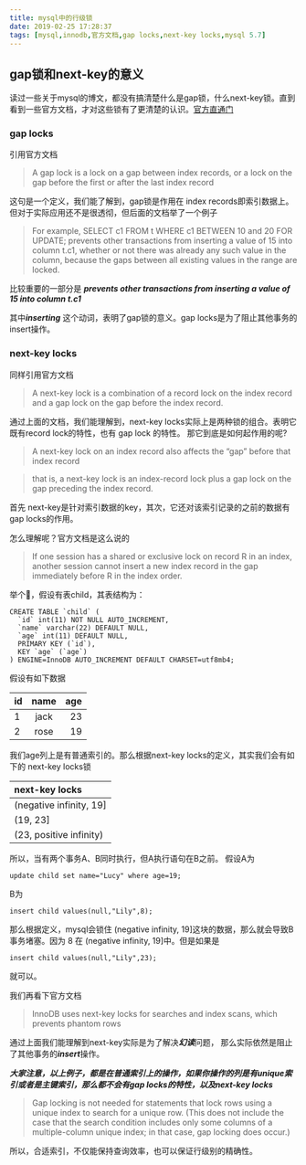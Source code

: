 ```yaml
---
title: mysql中的行级锁
date: 2019-02-25 17:28:37
tags: [mysql,innodb,官方文档,gap locks,next-key locks,mysql 5.7]
---
```

## gap锁和next-key的意义
读过一些关于mysql的博文，都没有搞清楚什么是gap锁，什么next-key锁。直到看到一些官方文档，才对这些锁有了更清楚的认识。[官方直通门](https://dev.mysql.com/doc/refman/5.7/en/innodb-locking.html)
### gap locks
引用官方文档
>A gap lock is a lock on a gap between index records, or a lock on the gap before the first or after the last index record

这句是一个定义，我们能了解到，gap锁是作用在 index records即索引数据上。但对于实际应用还不是很透彻，但后面的文档举了一个例子
>For example, SELECT c1 FROM t WHERE c1 BETWEEN 10 and 20 FOR UPDATE; prevents other transactions from inserting a value of 15 into column t.c1, whether or not there was already any such value in the column, because the gaps between all existing values in the range are locked.

比较重要的一部分是 ***prevents other transactions from inserting a value of 15 into column t.c1***

其中***inserting*** 这个动词，表明了gap锁的意义。gap locks是为了阻止其他事务的insert操作。

### next-key locks

同样引用官方文档
>A next-key lock is a combination of a record lock on the index record and a gap lock on the gap before the index record.

通过上面的文档，我们能理解到，next-key locks实际上是两种锁的组合。表明它既有record lock的特性，也有 gap lock 的特性。
那它到底是如何起作用的呢?

> A next-key lock on an index record also affects the “gap” before that index record


>that is, a next-key lock is an index-record lock plus a gap lock on the gap preceding the index record.

首先 next-key是针对索引数据的key，其次，它还对该索引记录的之前的数据有 gap locks的作用。

怎么理解呢？官方文档是这么说的
>If one session has a shared or exclusive lock on record R in an index, another session cannot insert a new index record in the gap immediately before R in the index order.

举个🌰，假设有表child，其表结构为：
```
CREATE TABLE `child` (
  `id` int(11) NOT NULL AUTO_INCREMENT,
  `name` varchar(22) DEFAULT NULL,
  `age` int(11) DEFAULT NULL,
  PRIMARY KEY (`id`),
  KEY `age` (`age`)
) ENGINE=InnoDB AUTO_INCREMENT DEFAULT CHARSET=utf8mb4;
```

假设有如下数据


|id | name | age|
|:------------- |:---------------:| -------------:|
|1| jack| 23|
|2| rose| 19|


我们age列上是有普通索引的。那么根据next-key locks的定义，其实我们会有如下的 next-key locks锁

|next-key locks|
|:------------- |
|(negative infinity, 19]| 
|(19, 23]|
|(23, positive infinity)|

所以，当有两个事务A、B同时执行，但A执行语句在B之前。
假设A为
```
update child set name="Lucy" where age=19;
```

B为

```
insert child values(null,"Lily",8);
```

那么根据定义，mysql会锁住 (negative infinity, 19]这块的数据，那么就会导致B事务堵塞。因为 8 在 (negative infinity, 19]中。但是如果是
```
insert child values(null,"Lily",23);
```
就可以。

我们再看下官方文档
>InnoDB uses next-key locks for searches and index scans, which prevents phantom rows

通过上面我们能理解到next-key实际是为了解决***幻读***问题，
那么实际依然是阻止了其他事务的***insert***操作。

***大家注意，以上例子，都是在普通索引上的操作，如果你操作的列是有unique索引或者是主键索引，那么都不会有gap locks的特性，以及next-key locks***

>Gap locking is not needed for statements that lock rows using a unique index to search for a unique row. (This does not include the case that the search condition includes only some columns of a multiple-column unique index; in that case, gap locking does occur.) 


所以，合适索引，不仅能保持查询效率，也可以保证行级别的精确性。


